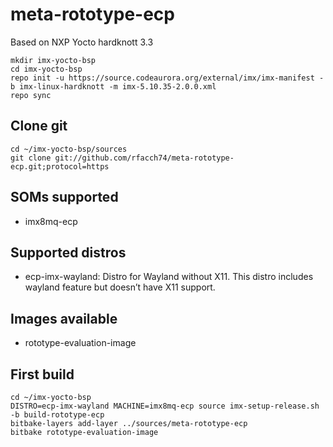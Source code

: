 meta-rototype-ecp
================

Based on NXP Yocto hardknott 3.3 


```
mkdir imx-yocto-bsp
cd imx-yocto-bsp
repo init -u https://source.codeaurora.org/external/imx/imx-manifest -b imx-linux-hardknott -m imx-5.10.35-2.0.0.xml
repo sync
```

Clone git
--------------

```
cd ~/imx-yocto-bsp/sources
git clone git://github.com/rfacch74/meta-rototype-ecp.git;protocol=https
```


SOMs supported
--------------

- imx8mq-ecp

Supported distros
-----------------

- ecp-imx-wayland: Distro for Wayland without X11. This distro includes wayland feature but doesn’t have X11 support.


Images available
----------------

- rototype-evaluation-image

First build
-----------

```
cd ~/imx-yocto-bsp
DISTRO=ecp-imx-wayland MACHINE=imx8mq-ecp source imx-setup-release.sh -b build-rototype-ecp
bitbake-layers add-layer ../sources/meta-rototype-ecp
bitbake rototype-evaluation-image
```
